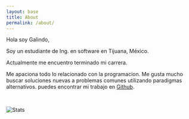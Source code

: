 ```yaml
---
layout: base
title: About
permalink: /about/
---
```


<!-- <img  -->
<!--     width="200px" -->
<!--     src="https://avatars.githubusercontent.com/u/78140218?v=4"  -->
<!--     style="padding-right:2em;"> -->

Hola soy Galindo,

Soy un estudiante de Ing. en software en Tijuana, México.

Actualmente me encuentro terminado mi carrera.

Me apaciona todo lo relacionado con la programacion. Me gusta mucho
buscar soluciones nuevas a problemas comunes utilizando paradigmas
alternativos. puedes encontrar mi trabajo en
[Github](https://github.com/Galindo-lab).

<br>

<!-- ![Stats](https://github-readme-stats.vercel.app/api?username=galindo-lab&show_icons=true&locale=es&bg_color=30,13181C,121A1C,0E3925&title_color=fff&text_color=fff&rank_icon=github) -->
![Stats](https://github-readme-stats.vercel.app/api?username=galindo-lab&show_icons=true&locale=es&rank_icon=github)
